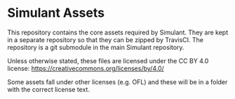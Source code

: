 # Simulant Assets

This repository contains the core assets required by Simulant. They are kept in a separate repository
so that they can be zipped by TravisCI. The repository is a git submodule in the main Simulant repository.

Unless otherwise stated, these files are licensed under the CC BY 4.0 license: https://creativecommons.org/licenses/by/4.0/

Some assets fall under other licenses (e.g. OFL) and these will be in a folder with the correct license text.


